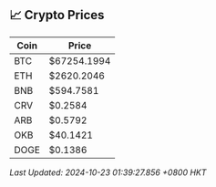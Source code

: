 ## 📈 Crypto Prices

| Coin | Price |
| ---- | ----- |
| BTC | $67254.1994 |
| ETH | $2620.2046 |
| BNB | $594.7581 |
| CRV | $0.2584 |
| ARB | $0.5792 |
| OKB | $40.1421 |
| DOGE | $0.1386 |

_Last Updated: 2024-10-23 01:39:27.856 +0800 HKT_